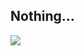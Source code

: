Nothing...
---
[![](https://visitcount.itsvg.in/api?id=jaymar921&icon=0&color=1)](https://visitcount.itsvg.in)
